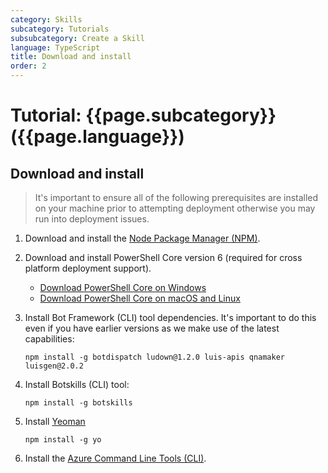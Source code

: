```yaml
---
category: Skills
subcategory: Tutorials
subsubcategory: Create a Skill
language: TypeScript
title: Download and install
order: 2
---
```


# Tutorial: {{page.subcategory}} ({{page.language}})

## Download and install

> It's important to ensure all of the following prerequisites are installed on your machine prior to attempting deployment otherwise you may run into deployment issues.

1. Download and install the [Node Package Manager (NPM)](https://nodejs.org/en/).
2. Download and install PowerShell Core version 6 (required for cross platform deployment support).
   * [Download PowerShell Core on Windows](https://aka.ms/getps6-windows)
   * [Download PowerShell Core on macOS and Linux](https://aka.ms/getps6-linux)
3. Install  Bot Framework (CLI) tool dependencies. It's important to do this even if you have earlier versions as we make use of the latest capabilities: 
   
   ```
   npm install -g botdispatch ludown@1.2.0 luis-apis qnamaker luisgen@2.0.2
   ```

4. Install Botskills (CLI) tool:
   
   ```
   npm install -g botskills
   ```

5. Install [Yeoman](http://yeoman.io)

   ```
   npm install -g yo
   ```

6. Install the [Azure Command Line Tools (CLI)](https://docs.microsoft.com/en-us/cli/azure/install-azure-cli-windows?view=azure-cli-latest).